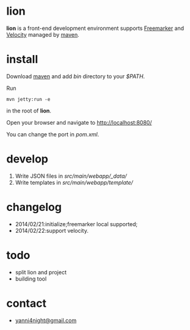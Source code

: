lion
======

**lion** is a front-end development environment supports [Freemarker](http://freemarker.org) and [Velocity](http://velocity.apache.org/) managed by [maven](http://maven.apache.org).

install
======

Download [maven](http://maven.apache.org/download.html) and add _bin_ directory to your _$PATH_.

Run 

    mvn jetty:run -e

in the root of **lion**.

Open your browser and navigate to <http://localhost:8080/>

You can change the port in _pom.xml_.

develop
======
1. Write JSON files in *src/main/webapp/\_data/*	
2. Write templates in *src/main/webapp/template/*

changelog
======

- 2014/02/21:initialize;freemarker local supported;
- 2014/02/22:support velocity.

todo
======
 - split lion and project
 - building tool
 
contact
======
 - <yanni4night@gmail.com> 
